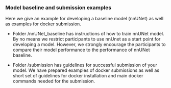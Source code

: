 ### Model baseline and submission examples

Here we give an example for developing a baseline model (nnUNet) as well as examples for docker submission.

- Folder /nnUNet_baseline has instructions of how to train nnUNet model. By no means we restrict participants to use
  nnUnet as a start point for developing a model. However, we strongly encourage the participants to compare their model
  performance to the performance of nnUNet baseline.
  
- Folder /submission has guidelines for successful submission of your model. We have prepared examples of docker
  submissions as well as short set of guidelines for docker installation and main docker commands needed for the 
  submission.